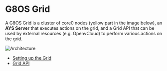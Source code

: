 # G8OS Grid

A G8OS Grid is a cluster of core0 nodes (yellow part in the image below), an **AYS Server** that executes actions on the grid, and a Grid API that can be used by external resources (e.g. OpenvCloud) to perform various actions on the grid.


![Architecture](https://docs.google.com/drawings/d/1im4e7ZusTFAdDg1Hzppb1P4mtG8HM0eQs4E2CA8HndE/pub?w=1440&h=1080)


* [Setting up the Grid](setup/setup.md)
* [Grid API](api.md)
